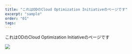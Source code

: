 ```yaml
---
title: "これはODのCloud Optimization Initiativeのページです"
excerpt: "sample"
order: "01"
tags:
---
```



これはODのCloud Optimization Initiativeのページです

![](sample1.png)
